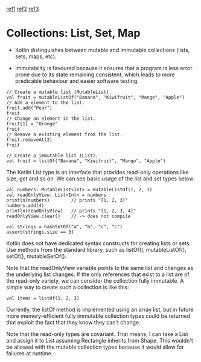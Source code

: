 [ref1](https://kotlinlang.org/docs/reference/collections.html)
[ref2](https://dzone.com/articles/kotlin-collections)
[ref3](https://medium.com/@napperley/kotlin-tutorial-5-basic-collections-3f114996692b)

# Collections: List, Set, Map

- Kotlin distinguishes between mutable and immutable collections (lists, sets, maps, etc).

- Immutability is favoured because it ensures that a program is less error prone due to its state remaining consistent, which leads to more predicable behaviour and easier software testing.

```
// Create a mutable list (MutableList).
val fruit = mutableListOf("Banana", "Kiwifruit", "Mango", "Apple")
// Add a element to the list.
fruit.add("Pear")
fruit
// Change an element in the list.
fruit[1] = "Orange"
fruit
// Remove a existing element from the list.
fruit.removeAt(2)
fruit

// Create a immutable list (List).
val fruit = listOf("Banana", "Kiwifruit", "Mango", "Apple")
```

The Kotlin List<out T> type is an interface that provides read-only operations like size, get and so on.
We can see basic usage of the list and set types below:

```
val numbers: MutableList<Int> = mutableListOf(1, 2, 3)
val readOnlyView: List<Int> = numbers
println(numbers)        // prints "[1, 2, 3]"
numbers.add(4)
println(readOnlyView)   // prints "[1, 2, 3, 4]"
readOnlyView.clear()    // -> does not compile

val strings = hashSetOf("a", "b", "c", "c")
assert(strings.size == 3)
```

Kotlin does not have dedicated syntax constructs for creating lists or sets. Use methods from the standard library, such as listOf(), mutableListOf(), setOf(), mutableSetOf().

Note that the readOnlyView variable points to the same list and changes as the underlying list changes. If the only references that exist to a list are of the read-only variety, we can consider the collection fully immutable. A simple way to create such a collection is like this:

```
val items = listOf(1, 2, 3)
```

Currently, the listOf method is implemented using an array list, but in future more memory-efficient fully immutable collection types could be returned that exploit the fact that they know they can't change.

Note that the read-only types are covariant. That means, I can take a List<Rectangle> and assign it to List<Shape> assuming Rectangle inherits from Shape. This wouldn't be allowed with the mutable collection types because it would allow for failures at runtime.